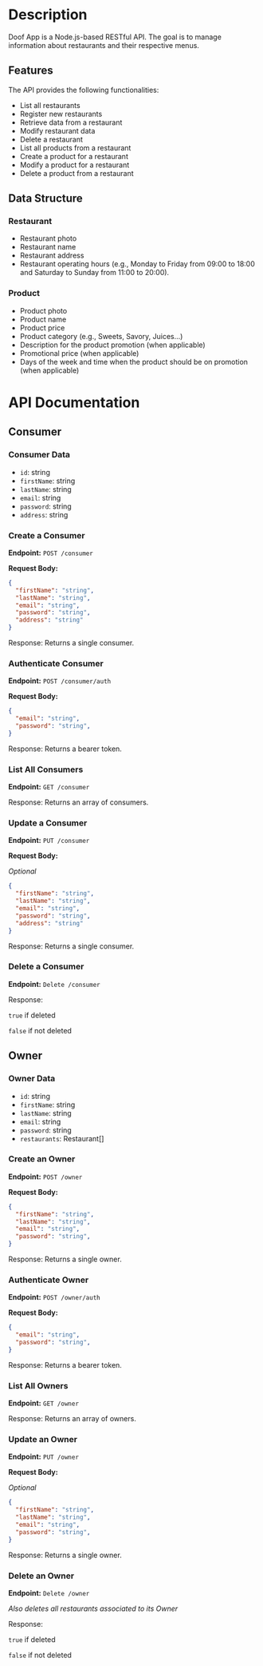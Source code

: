 # Description

Doof App is a Node.js-based RESTful API. The goal is to manage information about restaurants and their respective menus.

## Features

The API provides the following functionalities:

- List all restaurants
- Register new restaurants
- Retrieve data from a restaurant
- Modify restaurant data
- Delete a restaurant
- List all products from a restaurant
- Create a product for a restaurant
- Modify a product for a restaurant
- Delete a product from a restaurant

## Data Structure

### Restaurant

- Restaurant photo
- Restaurant name
- Restaurant address
- Restaurant operating hours (e.g., Monday to Friday from 09:00 to 18:00 and Saturday to Sunday from 11:00 to 20:00).

### Product

- Product photo
- Product name
- Product price
- Product category (e.g., Sweets, Savory, Juices...)
- Description for the product promotion (when applicable)
- Promotional price (when applicable)
- Days of the week and time when the product should be on promotion (when applicable)

  
# API Documentation

## Consumer

### Consumer Data

- `id`: string
- `firstName`: string
- `lastName`: string
- `email`: string
- `password`: string
- `address`: string


### Create a Consumer

**Endpoint:** `POST /consumer`

**Request Body:**
```json
{
  "firstName": "string",
  "lastName": "string",
  "email": "string",
  "password": "string",
  "address": "string"
}
```
Response: Returns a single consumer.

### Authenticate Consumer
**Endpoint:**  `POST /consumer/auth`


**Request Body:**
```json
{
  "email": "string",
  "password": "string",
}
```
Response: Returns a bearer token.

### List All Consumers

**Endpoint:** `GET /consumer`

Response: Returns an array of consumers.

### Update a Consumer

**Endpoint:** `PUT /consumer`

**Request Body:**

*Optional*

```json
{
  "firstName": "string",
  "lastName": "string",
  "email": "string",
  "password": "string",
  "address": "string"
}
```

Response: Returns a  single consumer.


### Delete a Consumer

**Endpoint:** `Delete /consumer`

Response: 

`true` if deleted

`false` if not deleted


## Owner

### Owner Data

- `id`: string
- `firstName`: string
- `lastName`: string
- `email`: string
- `password`: string
- `restaurants`: Restaurant[]


### Create an Owner

**Endpoint:** `POST /owner`

**Request Body:**
```json
{
  "firstName": "string",
  "lastName": "string",
  "email": "string",
  "password": "string",
}
```
Response: Returns a single owner.

### Authenticate Owner
**Endpoint:**  `POST /owner/auth`


**Request Body:**
```json
{
  "email": "string",
  "password": "string",
}
```
Response: Returns a bearer token.

### List All Owners

**Endpoint:** `GET /owner`

Response: Returns an array of owners.

### Update an Owner

**Endpoint:** `PUT /owner`

**Request Body:**

*Optional*

```json
{
  "firstName": "string",
  "lastName": "string",
  "email": "string",
  "password": "string",
}
```

Response: Returns a  single owner.


### Delete an Owner

**Endpoint:** `Delete /owner`

*Also deletes all restaurants associated to its Owner*

Response: 

`true` if deleted

`false` if not deleted


